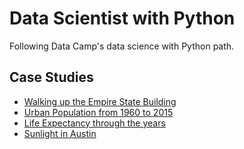 # Data Scientist with Python
Following Data Camp's data science with Python path.

## Case Studies

- [Walking up the Empire State Building](https://github.com/surfman-k/Data-Scientist-with-Python/tree/master/Intermediate%20Python%20for%20Data%20Science "Intermediate Python Folder")
- [Urban Population from 1960 to 2015](https://github.com/surfman-k/Data-Scientist-with-Python/tree/master/Python%20Data%20Science%20Toolbox%20Part%202 "Python Toolbox Part 2 Folder")
- [Life Expectancy through the years](https://github.com/surfman-k/Data-Scientist-with-Python/tree/master/Cleaning%20Data%20in%20Python "Cleaning Data in Python Folder")
- [Sunlight in Austin](https://github.com/surfman-k/Data-Scientist-with-Python/blob/master/pandas%20Foundations/case-study-sunlight-in-austin.py "SUNLIGHT IN austin")
